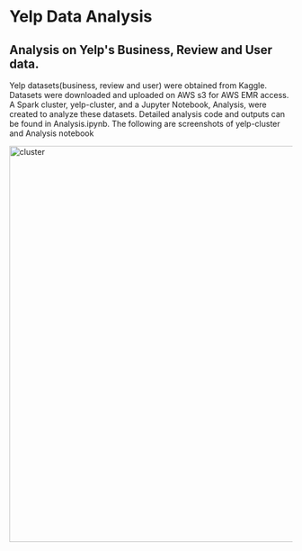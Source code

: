 # Yelp Data Analysis
## Analysis on Yelp's Business, Review and User data.

Yelp datasets(business, review and user) were obtained from Kaggle. Datasets were downloaded and uploaded on AWS s3 for AWS EMR access. A Spark cluster, yelp-cluster, and a Jupyter Notebook, Analysis, were created to analyze these datasets. Detailed analysis code and outputs can be found in Analysis.ipynb.
The following are screenshots of yelp-cluster and Analysis notebook


<img width="704" alt="cluster" src="https://user-images.githubusercontent.com/57785809/80971615-093c5000-8deb-11ea-9296-70201d1b455e.png">
